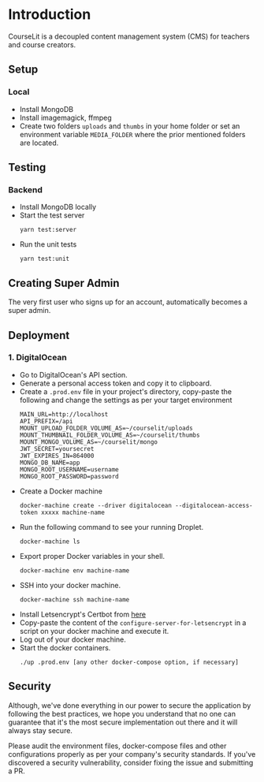 # Introduction
CourseLit is a decoupled content management system (CMS) for teachers and course creators.

## Setup
### Local
- Install MongoDB
- Install imagemagick, ffmpeg
- Create two folders `uploads` and `thumbs` in your home folder or set an environment variable `MEDIA_FOLDER` where the prior mentioned folders are located.

## Testing
### Backend
- Install MongoDB locally
- Start the test server
    ```
    yarn test:server
    ```
- Run the unit tests
    ```
    yarn test:unit
    ```

## Creating Super Admin
The very first user who signs up for an account, automatically becomes a super admin.

## Deployment

### 1. DigitalOcean
- Go to DigitalOcean's API section.
- Generate a personal access token and copy it to clipboard.
- Create a `.prod.env` file in your project's directory, copy-paste the following and change the settings as per your target environment
  ```
  MAIN_URL=http://localhost
  API_PREFIX=/api
  MOUNT_UPLOAD_FOLDER_VOLUME_AS=~/courselit/uploads
  MOUNT_THUMBNAIL_FOLDER_VOLUME_AS=~/courselit/thumbs
  MOUNT_MONGO_VOLUME_AS=~/courselit/mongo
  JWT_SECRET=yoursecret
  JWT_EXPIRES_IN=864000
  MONGO_DB_NAME=app
  MONGO_ROOT_USERNAME=username
  MONGO_ROOT_PASSWORD=password
  ```
- Create a Docker machine
  ```
  docker-machine create --driver digitalocean --digitalocean-access-token xxxxx machine-name
  ```
- Run the following command to see your running Droplet.
  ```
  docker-machine ls
  ```
- Export proper Docker variables in your shell.
  ```
  docker-machine env machine-name
  ```
- SSH into your docker machine.
  ```
  docker-machine ssh machine-name
  ```
- Install Letsencrypt's Certbot from [here](https://certbot.eff.org/lets-encrypt/ubuntuxenial-haproxy)
- Copy-paste the content of the `configure-server-for-letsencrypt` in a script on your docker machine and execute it.
- Log out of your docker machine.
- Start the docker containers.
  ```    
  ./up .prod.env [any other docker-compose option, if necessary]
  ```

## Security
Although, we've done everything in our power to secure the application by following the best practices, we hope you understand that no one can guarantee that it's the most secure implementation out there and it will always stay secure.

Please audit the environment files, docker-compose files and other configurations properly as per your company's security standards. If you've discovered a security vulnerability, consider fixing the issue and submitting a PR.